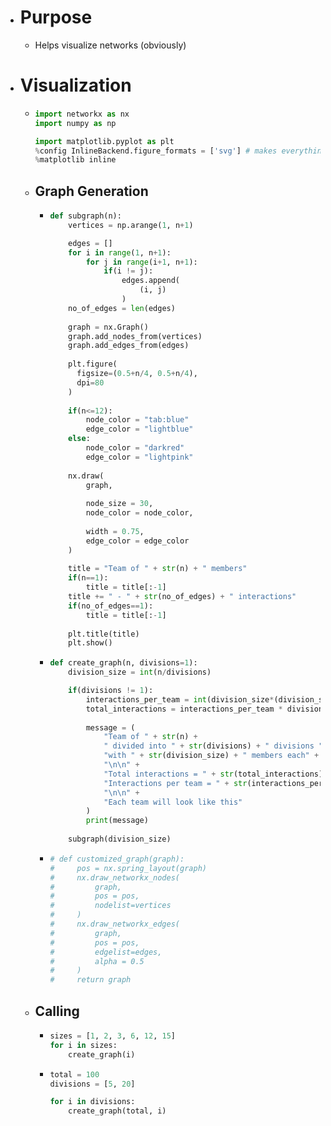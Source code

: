- # Purpose
	- Helps visualize networks (obviously)
- # Visualization
	- ```python
	  import networkx as nx
	  import numpy as np
	  
	  import matplotlib.pyplot as plt
	  %config InlineBackend.figure_formats = ['svg'] # makes everything svg by default
	  %matplotlib inline
	  ```
	- ## Graph Generation
		- ```python
		  def subgraph(n):
		      vertices = np.arange(1, n+1)
		  
		      edges = []
		      for i in range(1, n+1):
		          for j in range(i+1, n+1):
		              if(i != j):
		                  edges.append(
		                      (i, j)
		                  )
		      no_of_edges = len(edges)
		                  
		      graph = nx.Graph()
		      graph.add_nodes_from(vertices)
		      graph.add_edges_from(edges)
		      
		      plt.figure(
		        figsize=(0.5+n/4, 0.5+n/4),
		        dpi=80
		      )
		      
		      if(n<=12):
		          node_color = "tab:blue"
		          edge_color = "lightblue"
		      else:
		          node_color = "darkred"
		          edge_color = "lightpink"
		      
		      nx.draw(
		          graph,
		          
		          node_size = 30,
		          node_color = node_color,
		          
		          width = 0.75,
		          edge_color = edge_color
		      )
		      
		      title = "Team of " + str(n) + " members"
		      if(n==1):
		          title = title[:-1]
		      title += " - " + str(no_of_edges) + " interactions"
		      if(no_of_edges==1):
		          title = title[:-1]
		      
		      plt.title(title)
		      plt.show()
		  ```
		- ```python
		  def create_graph(n, divisions=1):
		      division_size = int(n/divisions)
		  
		      if(divisions != 1):       
		          interactions_per_team = int(division_size*(division_size - 1)/2)
		          total_interactions = interactions_per_team * divisions
		              
		          message = (
		              "Team of " + str(n) +
		              " divided into " + str(divisions) + " divisions " +
		              "with " + str(division_size) + " members each" +
		              "\n\n" + 
		              "Total interactions = " + str(total_interactions) + "\n" +
		              "Interactions per team = " + str(interactions_per_team) +
		              "\n\n" +
		              "Each team will look like this"
		          )
		          print(message)
		          
		      subgraph(division_size)
		  ```
		- ```python
		  # def customized_graph(graph):
		  #     pos = nx.spring_layout(graph)
		  #     nx.draw_networkx_nodes(
		  #         graph,
		  #         pos = pos,
		  #         nodelist=vertices
		  #     )
		  #     nx.draw_networkx_edges(
		  #         graph,
		  #         pos = pos,
		  #         edgelist=edges,
		  #         alpha = 0.5
		  #     )
		  #     return graph
		  ```
	- ## Calling
		- ```python
		  sizes = [1, 2, 3, 6, 12, 15]
		  for i in sizes:
		      create_graph(i)
		  ```
		- ```python
		  total = 100
		  divisions = [5, 20]
		  
		  for i in divisions:
		      create_graph(total, i)
		  ```